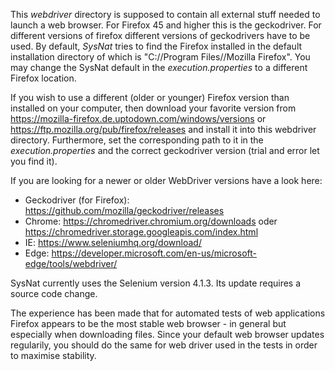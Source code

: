 This *webdriver* directory is supposed to contain all external stuff needed to launch a web browser. For Firefox 45 and higher this is the geckodriver. For different versions of firefox different versions of geckodrivers have to be used. By default, *SysNat* tries to find the Firefox installed in the default installation directory of which is "C://Program Files//Mozilla Firefox". You may change the SysNat default in the *execution.properties* to a different Firefox location.

If you wish to use a different (older or younger) Firefox version than installed on your computer, then download your favorite version from https://mozilla-firefox.de.uptodown.com/windows/versions or https://ftp.mozilla.org/pub/firefox/releases and install it into this webdriver directory. Furthermore, set the corresponding path to it in the *execution.properties* and the correct geckodriver version (trial and error let you find it).

If you are looking for a newer or older WebDriver versions have a look here: 
- Geckodriver (for Firefox):  https://github.com/mozilla/geckodriver/releases
- Chrome: https://chromedriver.chromium.org/downloads oder https://chromedriver.storage.googleapis.com/index.html
- IE: https://www.seleniumhq.org/download/
- Edge: https://developer.microsoft.com/en-us/microsoft-edge/tools/webdriver/

SysNat currently uses the Selenium version 4.1.3. Its update requires a source code change.

The experience has been made that for automated tests of web applications Firefox appears to be the most stable web browser - in general but especially when downloading files. Since your default web browser updates regularily, you should do the same for web driver used in the tests in order to maximise stability.